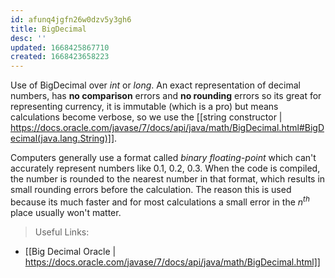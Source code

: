 ```yaml
---
id: afunq4jgfn26w0dzv5y3gh6
title: BigDecimal
desc: ''
updated: 1668425867710
created: 1668423658223
---
```

Use of BigDecimal over *int* or *long*. An exact representation of decimal numbers, has **no comparison** errors and **no rounding** errors so its great for representing currency, it is immutable (which is a pro) but means calculations become verbose, so we use the [[string constructor | https://docs.oracle.com/javase/7/docs/api/java/math/BigDecimal.html#BigDecimal(java.lang.String)]].

Computers generally use a format called *binary floating-point* which can't accurately represent numbers like 0.1, 0.2, 0.3. 
When the code is compiled, the number is rounded to the nearest number in that format, which results in small rounding errors before the calculation.
The reason this is used because its much faster and for most calculations a small error in the *n<sup>th</sup>* place usually won't matter.

> Useful Links:
- [[Big Decimal Oracle | https://docs.oracle.com/javase/7/docs/api/java/math/BigDecimal.html]]